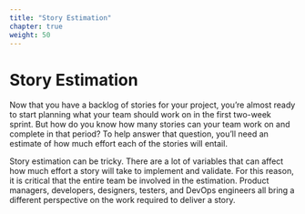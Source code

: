 ```yaml
---
title: "Story Estimation"
chapter: true
weight: 50
---
```


# Story Estimation

Now that you have a backlog of stories for your project, you’re almost ready to start planning what your team should work on in the first two-week sprint.  But how do you know how many stories can your team work on and complete in that period?  To help answer that question, you’ll need an estimate of how much effort each of the stories will entail.

Story estimation can be tricky.  There are a lot of variables that can affect how much effort a story will take to implement and validate.  For this reason, it is critical that the entire team be involved in the estimation.  Product managers, developers, designers, testers, and DevOps engineers all bring a different perspective on the work required to deliver a story.
